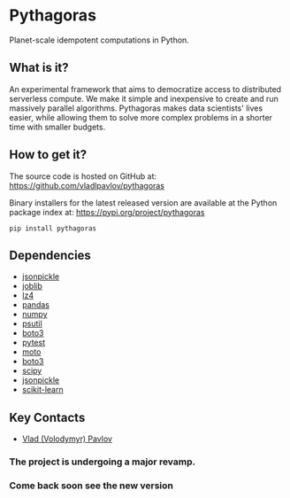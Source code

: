 # Pythagoras

Planet-scale idempotent computations in Python.

## What is it?

An experimental framework that aims to democratize access to 
distributed serverless compute. We make it simple and inexpensive to 
create and run massively parallel algorithms. 
Pythagoras makes data scientists' lives easier, 
while allowing them to solve more complex problems 
in a shorter time with smaller budgets.

## How to get it?

The source code is hosted on GitHub at: https://github.com/vladlpavlov/pythagoras

Binary installers for the latest released version are available 
at the Python package index at: https://pypi.org/project/pythagoras

    pip install pythagoras

## Dependencies

* [jsonpickle](https://jsonpickle.github.io)
* [joblib](https://joblib.readthedocs.io)
* [lz4](https://python-lz4.readthedocs.io)
* [pandas](https://pandas.pydata.org)
* [numpy](https://numpy.org)
* [psutil](https://psutil.readthedocs.io)
* [boto3](https://boto3.readthedocs.io)
* [pytest](https://pytest.org)
* [moto](http://getmoto.org)
* [boto3](https://boto3.readthedocs.io)
* [scipy](https://www.scipy.org)
* [jsonpickle](https://jsonpickle.github.io)
* [scikit-learn](https://scikit-learn.org)

## Key Contacts

* [Vlad (Volodymyr) Pavlov](https://www.linkedin.com/in/vlpavlov/)


### The project is undergoing a major revamp. 
### Come back soon see the new version
